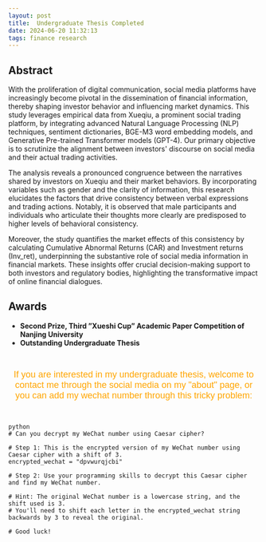 ```yaml
---
layout: post
title:  Undergraduate Thesis Completed
date: 2024-06-20 11:32:13
tags: finance research 
---
```


## Abstract 

With the proliferation of digital communication, social media platforms have increasingly become pivotal in the dissemination of financial information, thereby shaping investor behavior and influencing market dynamics. This study leverages empirical data from Xueqiu, a prominent social trading platform, by integrating advanced Natural Language Processing (NLP) techniques, sentiment dictionaries, BGE-M3 word embedding models, and Generative Pre-trained Transformer models (GPT-4). Our primary objective is to scrutinize the alignment between investors' discourse on social media and their actual trading activities.

The analysis reveals a pronounced congruence between the narratives shared by investors on Xueqiu and their market behaviors. By incorporating variables such as gender and the clarity of information, this research elucidates the factors that drive consistency between verbal expressions and trading actions. Notably, it is observed that male participants and individuals who articulate their thoughts more clearly are predisposed to higher levels of behavioral consistency.

Moreover, the study quantifies the market effects of this consistency by calculating Cumulative Abnormal Returns (CAR) and Investment returns (Inv_ret), underpinning the substantive role of social media information in financial markets. These insights offer crucial decision-making support to both investors and regulatory bodies, highlighting the transformative impact of online financial dialogues.

## Awards
 - **Second Prize, Third ”Xueshi Cup” Academic Paper Competition of Nanjing University**
 - **Outstanding Undergraduate Thesis**

&nbsp;

<div style="font-size: large; text-align: center; font-family: 'Arial', sans-serif; color: orange">If you are interested in my undergraduate thesis, welcome to contact me through the social media on my "about" page, or you can add my wechat number through this tricky problem:</div>

&nbsp;

```
python
# Can you decrypt my WeChat number using Caesar cipher?

# Step 1: This is the encrypted version of my WeChat number using Caesar cipher with a shift of 3.
encrypted_wechat = "dpvwurqjcbi"

# Step 2: Use your programming skills to decrypt this Caesar cipher and find my WeChat number.

# Hint: The original WeChat number is a lowercase string, and the shift used is 3.
# You'll need to shift each letter in the encrypted_wechat string backwards by 3 to reveal the original.

# Good luck!

```